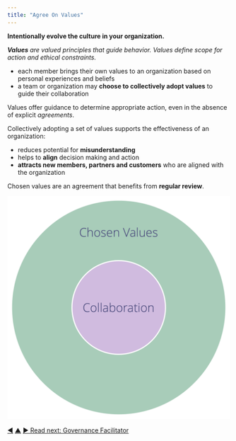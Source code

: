 ```yaml
---
title: "Agree On Values"
---
```



**Intentionally evolve the culture in your organization.**

_**Values** are valued principles that guide behavior. Values define scope for action and ethical constraints._

-   each member brings their own values to an organization based on personal experiences and beliefs
-   a team or organization may **choose to collectively adopt values** to guide their collaboration

Values offer guidance to determine appropriate action, even in the absence of explicit <dfn data-info="Agreement: An agreed upon guideline, process, protocol or policy designed to guide the flow of value.">agreements</dfn>.

Collectively adopting a set of values supports the effectiveness of an organization:

-   reduces potential for **misunderstanding**
-   helps to **align** decision making and action
-   **attracts new members, partners and customers** who are aligned with the organization

Chosen values are an agreement that benefits from **regular review**.

![Chosen values define constraints for collaboration](img/collaboration-values/chosen-values.png)


<div class="bottom-nav">
<a href="adopt-the-seven-principles.html" title="Back to: Adopt The Seven Principles">◀</a> <a href="enablers-of-collaboration.html" title="Up: Enablers of Collaboration">▲</a> <a href="governance-facilitator.html" title="Read next: Governance Facilitator">▶ Read next: Governance Facilitator</a>
</div>


<script type="text/javascript">
Mousetrap.bind('g n', function() {
    window.location.href = 'governance-facilitator.html';
    return false;
});
</script>

